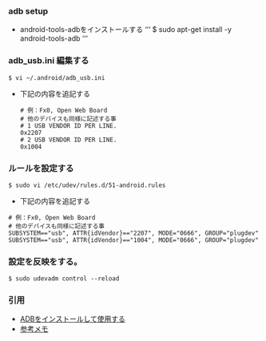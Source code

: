 ### adb setup
- android-tools-adbをインストールする
  ‘‘‘
  $ sudo apt-get install -y android-tools-adb
  ‘‘‘

### adb_usb.ini 編集する
```
$ vi ~/.android/adb_usb.ini
```
- 下記の内容を追記する
  ~~~~
  # 例：Fx0, Open Web Board  
  # 他のデバイスも同様に記述する事
  # 1 USB VENDOR ID PER LINE.
  0x2207
  # 2 USB VENDOR ID PER LINE.
  0x1004
  ~~~~

### ルールを設定する
  ```
  $ sudo vi /etc/udev/rules.d/51-android.rules
  ```

- 下記の内容を追記する
~~~~
# 例：Fx0, Open Web Board  
# 他のデバイスも同様に記述する事
SUBSYSTEM=="usb", ATTR{idVendor}=="2207", MODE="0666", GROUP="plugdev"
SUBSYSTEM=="usb", ATTR{idVendor}=="1004", MODE="0666", GROUP="plugdev"
~~~~

### 設定を反映をする。
```
$ sudo udevadm control --reload
```

### 引用
- [ADBをインストールして使用する](http://is.gd/niM4h1)
- [参考メモ](https://public.etherpad-mozilla.org/p/chirimen-touch-20160109)
